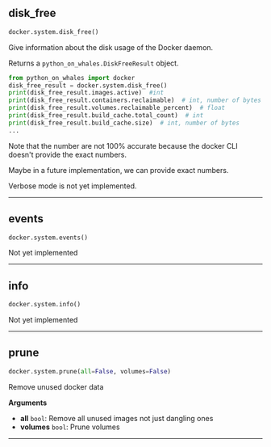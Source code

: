 ## disk_free


```python
docker.system.disk_free()
```


Give information about the disk usage of the Docker daemon.

Returns a `python_on_whales.DiskFreeResult` object.

```python
from python_on_whales import docker
disk_free_result = docker.system.disk_free()
print(disk_free_result.images.active)  #int
print(disk_free_result.containers.reclaimable)  # int, number of bytes
print(disk_free_result.volumes.reclaimable_percent)  # float
print(disk_free_result.build_cache.total_count)  # int
print(disk_free_result.build_cache.size)  # int, number of bytes
...
```
Note that the number are not 100% accurate because the docker CLI
doesn't provide the exact numbers.

Maybe in a future implementation, we can provide exact numbers.

Verbose mode is not yet implemented.


----

## events


```python
docker.system.events()
```


Not yet implemented


----

## info


```python
docker.system.info()
```


Not yet implemented


----

## prune


```python
docker.system.prune(all=False, volumes=False)
```


Remove unused docker data

__Arguments__

- __all__ `bool`: Remove all unused images not just dangling ones
- __volumes__ `bool`: Prune volumes


----

